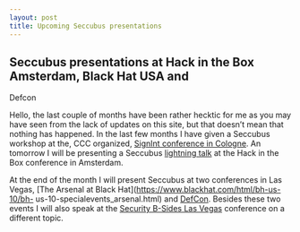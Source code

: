 ```yaml
---
layout: post
title: Upcoming Seccubus presentations
---
```

## Seccubus presentations at Hack in the Box Amsterdam, Black Hat USA and
Defcon

Hello, the last couple of months have been rather hecktic for me as you may
have seen from the lack of updates on this site, but that doesn’t mean that
nothing has happened. In the last few months I have given a Seccubus workshop
at the, CCC organized, [SignInt conference in
Cologne](http://events.ccc.de/sigint/2010/wiki/Fahrplan/events/3815.de.html).
An tomorrow I will be presenting a Seccubus [lightning
talk](https://conference.hackinthebox.org/hitbsecconf2010ams/agenda.pdf) at
the Hack in the Box conference in Amsterdam.

At the end of the month I will present Seccubus at two conferences in Las
Vegas, [The Arsenal at Black Hat](https://www.blackhat.com/html/bh-us-10/bh-
us-10-specialevents_arsenal.html) and
[DefCon](http://defcon.org/html/defcon-18/dc-18-speakers.html#Breedijk).
Besides these two events I will also speak at the [Security B-Sides Las
Vegas](http://www.securitybsides.com/BSidesLasVegas) conference on a different
topic.

